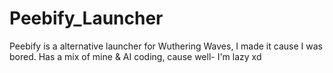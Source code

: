 # Peebify_Launcher
Peebify is a alternative launcher for Wuthering Waves, I made it cause I was bored. Has a mix of mine &amp; AI coding, cause well- I'm lazy xd
